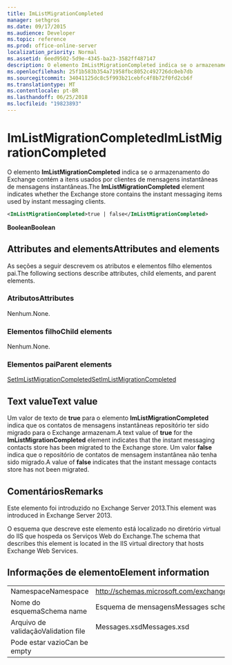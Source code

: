 ```yaml
---
title: ImListMigrationCompleted
manager: sethgros
ms.date: 09/17/2015
ms.audience: Developer
ms.topic: reference
ms.prod: office-online-server
localization_priority: Normal
ms.assetid: 6eed9502-5d9e-4345-ba23-3582ff487147
description: O elemento ImListMigrationCompleted indica se o armazenamento do Exchange contém os itens de mensagens instantâneos usados por clientes de mensagens instantâneas.
ms.openlocfilehash: 25f1b583b354a71958fbc8052c492726dc0eb7db
ms.sourcegitcommit: 34041125dc8c5f993b21cebfc4f8b72f0fd2cb6f
ms.translationtype: MT
ms.contentlocale: pt-BR
ms.lasthandoff: 06/25/2018
ms.locfileid: "19823893"
---
```

# <a name="imlistmigrationcompleted"></a><span data-ttu-id="83ef7-103">ImListMigrationCompleted</span><span class="sxs-lookup"><span data-stu-id="83ef7-103">ImListMigrationCompleted</span></span>

<span data-ttu-id="83ef7-104">O elemento **ImListMigrationCompleted** indica se o armazenamento do Exchange contém a itens usados por clientes de mensagens instantâneas de mensagens instantâneas.</span><span class="sxs-lookup"><span data-stu-id="83ef7-104">The **ImListMigrationCompleted** element indicates whether the Exchange store contains the instant messaging items used by instant messaging clients.</span></span> 
  
```XML
<ImListMigrationCompleted>true | false</ImListMigrationCompleted>
```

 <span data-ttu-id="83ef7-105">**Boolean**</span><span class="sxs-lookup"><span data-stu-id="83ef7-105">**Boolean**</span></span>
## <a name="attributes-and-elements"></a><span data-ttu-id="83ef7-106">Attributes and elements</span><span class="sxs-lookup"><span data-stu-id="83ef7-106">Attributes and elements</span></span>

<span data-ttu-id="83ef7-107">As seções a seguir descrevem os atributos e elementos filho elementos pai.</span><span class="sxs-lookup"><span data-stu-id="83ef7-107">The following sections describe attributes, child elements, and parent elements.</span></span>
  
### <a name="attributes"></a><span data-ttu-id="83ef7-108">Atributos</span><span class="sxs-lookup"><span data-stu-id="83ef7-108">Attributes</span></span>

<span data-ttu-id="83ef7-109">Nenhum.</span><span class="sxs-lookup"><span data-stu-id="83ef7-109">None.</span></span>
  
### <a name="child-elements"></a><span data-ttu-id="83ef7-110">Elementos filho</span><span class="sxs-lookup"><span data-stu-id="83ef7-110">Child elements</span></span>

<span data-ttu-id="83ef7-111">Nenhum.</span><span class="sxs-lookup"><span data-stu-id="83ef7-111">None.</span></span>
  
### <a name="parent-elements"></a><span data-ttu-id="83ef7-112">Elementos pai</span><span class="sxs-lookup"><span data-stu-id="83ef7-112">Parent elements</span></span>

[<span data-ttu-id="83ef7-113">SetImListMigrationCompleted</span><span class="sxs-lookup"><span data-stu-id="83ef7-113">SetImListMigrationCompleted</span></span>](setimlistmigrationcompleted.md)
  
## <a name="text-value"></a><span data-ttu-id="83ef7-114">Text value</span><span class="sxs-lookup"><span data-stu-id="83ef7-114">Text value</span></span>

<span data-ttu-id="83ef7-115">Um valor de texto de **true** para o elemento **ImListMigrationCompleted** indica que os contatos de mensagens instantâneas repositório ter sido migrado para o Exchange armazenam.</span><span class="sxs-lookup"><span data-stu-id="83ef7-115">A text value of **true** for the **ImListMigrationCompleted** element indicates that the instant messaging contacts store has been migrated to the Exchange store.</span></span> <span data-ttu-id="83ef7-116">Um valor **false** indica que o repositório de contatos de mensagem instantânea não tenha sido migrado.</span><span class="sxs-lookup"><span data-stu-id="83ef7-116">A value of **false** indicates that the instant message contacts store has not been migrated.</span></span> 
  
## <a name="remarks"></a><span data-ttu-id="83ef7-117">Comentários</span><span class="sxs-lookup"><span data-stu-id="83ef7-117">Remarks</span></span>

<span data-ttu-id="83ef7-118">Este elemento foi introduzido no Exchange Server 2013.</span><span class="sxs-lookup"><span data-stu-id="83ef7-118">This element was introduced in Exchange Server 2013.</span></span>
  
<span data-ttu-id="83ef7-119">O esquema que descreve este elemento está localizado no diretório virtual do IIS que hospeda os Serviços Web do Exchange.</span><span class="sxs-lookup"><span data-stu-id="83ef7-119">The schema that describes this element is located in the IIS virtual directory that hosts Exchange Web Services.</span></span>
  
## <a name="element-information"></a><span data-ttu-id="83ef7-120">Informações de elemento</span><span class="sxs-lookup"><span data-stu-id="83ef7-120">Element information</span></span>

|||
|:-----|:-----|
|<span data-ttu-id="83ef7-121">Namespace</span><span class="sxs-lookup"><span data-stu-id="83ef7-121">Namespace</span></span>  <br/> |http://schemas.microsoft.com/exchange/services/2006/messages  <br/> |
|<span data-ttu-id="83ef7-122">Nome do esquema</span><span class="sxs-lookup"><span data-stu-id="83ef7-122">Schema name</span></span>  <br/> |<span data-ttu-id="83ef7-123">Esquema de mensagens</span><span class="sxs-lookup"><span data-stu-id="83ef7-123">Messages schema</span></span>  <br/> |
|<span data-ttu-id="83ef7-124">Arquivo de validação</span><span class="sxs-lookup"><span data-stu-id="83ef7-124">Validation file</span></span>  <br/> |<span data-ttu-id="83ef7-125">Messages.xsd</span><span class="sxs-lookup"><span data-stu-id="83ef7-125">Messages.xsd</span></span>  <br/> |
|<span data-ttu-id="83ef7-126">Pode estar vazio</span><span class="sxs-lookup"><span data-stu-id="83ef7-126">Can be empty</span></span>  <br/> ||
   

